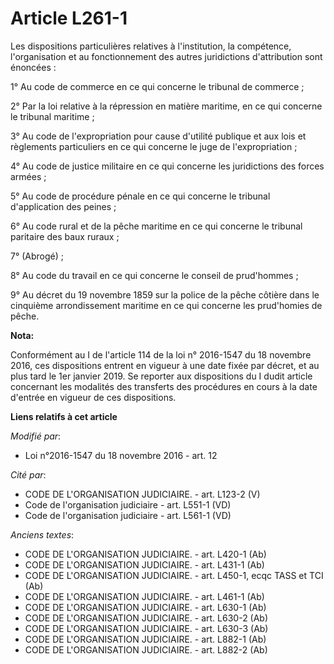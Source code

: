 # Article L261-1

Les dispositions particulières relatives à l'institution, la compétence, l'organisation et au fonctionnement des autres
juridictions d'attribution sont énoncées :

1° Au code de commerce en ce qui concerne le tribunal de commerce ;

2° Par la loi relative à la répression en matière maritime, en ce qui concerne le tribunal maritime ;

3° Au code de l'expropriation pour cause d'utilité publique et aux lois et règlements particuliers en ce qui concerne le juge
de l'expropriation ;

4° Au code de justice militaire en ce qui concerne les juridictions des forces armées ;

5° Au code de procédure pénale en ce qui concerne le tribunal d'application des peines ;

6° Au code rural et de la pêche maritime en ce qui concerne le tribunal paritaire des baux ruraux ;

7° (Abrogé) ;

8° Au code du travail en ce qui concerne le conseil de prud'hommes ;

9° Au décret du 19 novembre 1859 sur la police de la pêche côtière dans le cinquième arrondissement maritime en ce qui
concerne les prud'homies de pêche.

**Nota:**

Conformément au I de l'article 114 de la loi n° 2016-1547 du 18 novembre 2016, ces dispositions entrent en vigueur à une date
fixée par décret, et au plus tard le 1er janvier 2019. Se reporter aux dispositions du I dudit article concernant les
modalités des transferts des procédures en cours à la date d'entrée en vigueur de ces dispositions.

**Liens relatifs à cet article**

_Modifié par_:

  - Loi n°2016-1547 du 18 novembre 2016 - art. 12

_Cité par_:

  - CODE DE L'ORGANISATION JUDICIAIRE. - art. L123-2 (V)
  - Code de l'organisation judiciaire - art. L551-1 (VD)
  - Code de l'organisation judiciaire - art. L561-1 (VD)

_Anciens textes_:

  - CODE DE L'ORGANISATION JUDICIAIRE. - art. L420-1 (Ab)
  - CODE DE L'ORGANISATION JUDICIAIRE. - art. L431-1 (Ab)
  - CODE DE L'ORGANISATION JUDICIAIRE. - art. L450-1, ecqc TASS et TCI (Ab)
  - CODE DE L'ORGANISATION JUDICIAIRE. - art. L461-1 (Ab)
  - CODE DE L'ORGANISATION JUDICIAIRE. - art. L630-1 (Ab)
  - CODE DE L'ORGANISATION JUDICIAIRE. - art. L630-2 (Ab)
  - CODE DE L'ORGANISATION JUDICIAIRE. - art. L630-3 (Ab)
  - CODE DE L'ORGANISATION JUDICIAIRE. - art. L882-1 (Ab)
  - CODE DE L'ORGANISATION JUDICIAIRE. - art. L882-2 (Ab)
